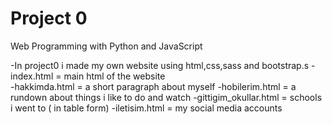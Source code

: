 # Project 0

Web Programming with Python and JavaScript

-In project0 i made my own website using html,css,sass and bootstrap.s
-index.html = main html of the website  
-hakkimda.html = a short paragraph about myself 
-hobilerim.html = a rundown about things i like to do and watch 
-gittigim_okullar.html = schools i went to ( in table form) 
-iletisim.html = my social media accounts 

